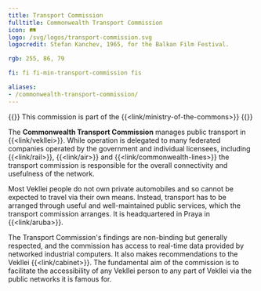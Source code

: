 ```yaml
---
title: Transport Commission
fulltitle: Commonwealth Transport Commission
icon: 🛤️
logo: /svg/logos/transport-commission.svg
logocredit: Stefan Kanchev, 1965, for the Balkan Film Festival.

rgb: 255, 86, 79

fi: fi fi-min-transport-commission fis

aliases:
- /commonwealth-transport-commission/
---
```

{{<note series>}}
 This commission is part of the {{<link/ministry-of-the-commons>}}
{{</note>}}

The <span class="fi fi-min-transport-commission fis"></span> **Commonwealth Transport Commission** manages public transport in {{<link/vekllei>}}. While operation is delegated to many federated companies operated by the government and individual licensees, including {{<link/rail>}}, {{<link/air>}} and {{<link/commonwealth-lines>}} the transport commission is responsible for the overall connectivity and usefulness of the network.

Most Vekllei people do not own private automobiles and so cannot be expected to travel via their own means. Instead, transport has to be arranged through useful and well-maintained public services, which the transport commission arranges. It is headquartered in Praya in {{<link/aruba>}}.

The Transport Commission's findings are non-binding but generally respected, and the commission has access to real-time data provided by networked industrial computers. It also makes recommendations to the Vekllei {{<link/cabinet>}}. The fundamental aim of the commission is to facilitate the accessibility of any Vekllei person to any part of Vekllei via the public networks it is famous for.